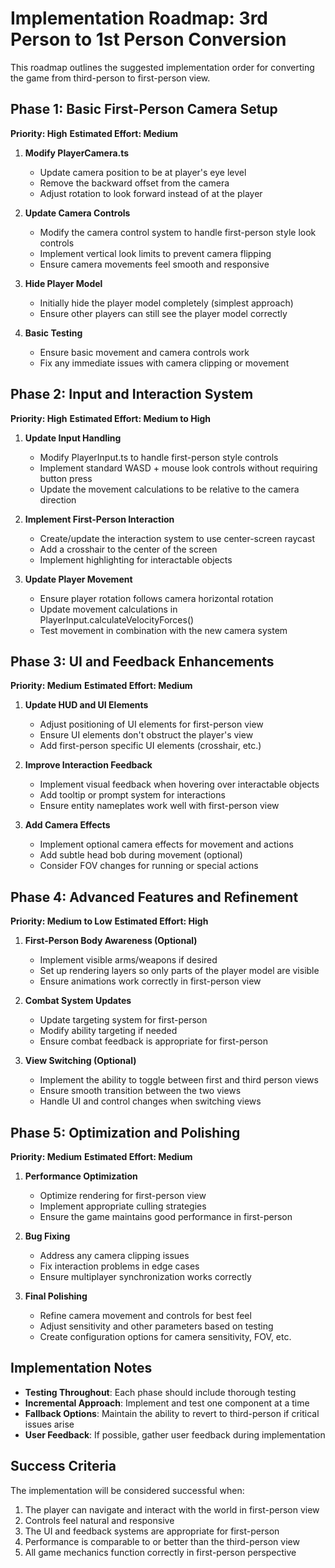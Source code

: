 # Implementation Roadmap: 3rd Person to 1st Person Conversion

This roadmap outlines the suggested implementation order for converting the game from third-person to first-person view.

## Phase 1: Basic First-Person Camera Setup

**Priority: High**
**Estimated Effort: Medium**

1. **Modify PlayerCamera.ts**
   - Update camera position to be at player's eye level
   - Remove the backward offset from the camera
   - Adjust rotation to look forward instead of at the player

2. **Update Camera Controls**
   - Modify the camera control system to handle first-person style look controls
   - Implement vertical look limits to prevent camera flipping
   - Ensure camera movements feel smooth and responsive

3. **Hide Player Model**
   - Initially hide the player model completely (simplest approach)
   - Ensure other players can still see the player model correctly

4. **Basic Testing**
   - Ensure basic movement and camera controls work
   - Fix any immediate issues with camera clipping or movement

## Phase 2: Input and Interaction System

**Priority: High**
**Estimated Effort: Medium to High**

1. **Update Input Handling**
   - Modify PlayerInput.ts to handle first-person style controls
   - Implement standard WASD + mouse look controls without requiring button press
   - Update the movement calculations to be relative to the camera direction

2. **Implement First-Person Interaction**
   - Create/update the interaction system to use center-screen raycast
   - Add a crosshair to the center of the screen
   - Implement highlighting for interactable objects

3. **Update Player Movement**
   - Ensure player rotation follows camera horizontal rotation
   - Update movement calculations in PlayerInput.calculateVelocityForces()
   - Test movement in combination with the new camera system

## Phase 3: UI and Feedback Enhancements

**Priority: Medium**
**Estimated Effort: Medium**

1. **Update HUD and UI Elements**
   - Adjust positioning of UI elements for first-person view
   - Ensure UI elements don't obstruct the player's view
   - Add first-person specific UI elements (crosshair, etc.)

2. **Improve Interaction Feedback**
   - Implement visual feedback when hovering over interactable objects
   - Add tooltip or prompt system for interactions
   - Ensure entity nameplates work well with first-person view

3. **Add Camera Effects**
   - Implement optional camera effects for movement and actions
   - Add subtle head bob during movement (optional)
   - Consider FOV changes for running or special actions

## Phase 4: Advanced Features and Refinement

**Priority: Medium to Low**
**Estimated Effort: High**

1. **First-Person Body Awareness (Optional)**
   - Implement visible arms/weapons if desired
   - Set up rendering layers so only parts of the player model are visible
   - Ensure animations work correctly in first-person view

2. **Combat System Updates**
   - Update targeting system for first-person
   - Modify ability targeting if needed
   - Ensure combat feedback is appropriate for first-person

3. **View Switching (Optional)**
   - Implement the ability to toggle between first and third person views
   - Ensure smooth transition between the two views
   - Handle UI and control changes when switching views

## Phase 5: Optimization and Polishing

**Priority: Medium**
**Estimated Effort: Medium**

1. **Performance Optimization**
   - Optimize rendering for first-person view
   - Implement appropriate culling strategies
   - Ensure the game maintains good performance in first-person

2. **Bug Fixing**
   - Address any camera clipping issues
   - Fix interaction problems in edge cases
   - Ensure multiplayer synchronization works correctly

3. **Final Polishing**
   - Refine camera movement and controls for best feel
   - Adjust sensitivity and other parameters based on testing
   - Create configuration options for camera sensitivity, FOV, etc.

## Implementation Notes

- **Testing Throughout**: Each phase should include thorough testing
- **Incremental Approach**: Implement and test one component at a time
- **Fallback Options**: Maintain the ability to revert to third-person if critical issues arise
- **User Feedback**: If possible, gather user feedback during implementation

## Success Criteria

The implementation will be considered successful when:

1. The player can navigate and interact with the world in first-person view
2. Controls feel natural and responsive
3. The UI and feedback systems are appropriate for first-person
4. Performance is comparable to or better than the third-person view
5. All game mechanics function correctly in first-person perspective 